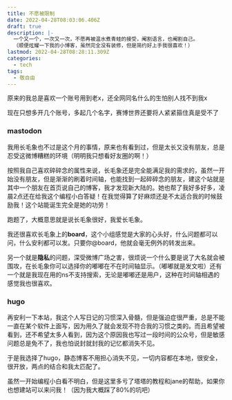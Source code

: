 ```yaml
---
title: 不愿被限制
date: 2022-04-28T08:03:06.406Z
draft: true
description: |-
  一个又一个，一次又一次，不愿再被温水煮青蛙的接受，阉割语言，也阉割自己。
  （顺便炫耀一下我的小博客，虽然完全没有装修，但是简约好上手我很喜欢！）
lastmod: 2022-04-28T08:28:11.309Z
categories:
  - tech
tags:
  - 敬自由
---
```

原来的我总是喜欢一个账号用到老x，还全网同名什么的生怕别人找不到我x

现在只想多开几个账号，多起几个名字，赛博世界还要将人紧紧箍住真是受不了

### mastodon
我用长毛象也不过是这个月的事情，原来也有看到过，但是太长又没有朋友，总是忍受这微博糟糕的环境（明明我只想看好友圈的啊！）

按照我自己喜欢碎碎念的属性来说，长毛象还是完全能满足我的需求的，虽然一开始没有朋友，但是渐渐的刷着时间轴，也能找到一起碎碎念的朋友，建这个站就是其中一个朋友在首页说自己的博客，我才发现新大陆的。她也帮了我好多好多，凌晨2点还在给我这个编程小白答疑！在我觉得算了好麻烦还是不太适合我的时候鼓励我！这个站能诞生完全是她的功劳！

跑题了，大概意思就是说长毛象很好，我爱长毛象。

我还很喜欢长毛象上的**board**，这个小组感觉是大家的心头好，什么问题都可以问，什么安利都可以发。只要你@board，他就会毫无例外的转发出来。

另一个就是**隐私**的问题，深受微博广场之害，很烦说一个什么要是说了大名就会被围攻，在长毛象你可以选择你的嘟嘟在不在时间轴显示。（嘟嘟就是发文啦）还有一个就是我现在用的ns不支持搜索，无论是嘟嘟还是用户，这种在时间轴相遇的感觉我也很喜欢。

### hugo
再安利一下本站，我这个人写日记的习惯深入骨髓，但是强迫症很严重，总是不能一直在某个软件上面写，因为用久了就会发现不符合我的习惯之类的。而且希望被看到，还不希望太多人看到，因为这个原因我也写过一段时间的公众号，但是敏感问题总是免不了，我也怕说封就封我的记忆都消失不见。

于是我选择了hugo，静态博客不用担心消失不见，一切内容都在本地，很安全，很开放，两点的结合和我太匹配了。

虽然一开始编程小白看不明白，但是这里多亏了塔塔的教程和jane的帮助，如果你也想建站可以来问我！（因为我大概踩了80%的坑吧）

